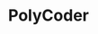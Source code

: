 ---
title: PolyCoder
training:
  code:
    pretraining:
      value: 5
      license: MIT
    finetuning:
      value: N/A
    alignment:
      value: N/A
  data:
    pretraining:
      value: Unknown
      license: D3 or D4
    sft:
      value: N/A
    alignment:
      value: N/A
evaluation:
  code:
    general:
      value: 5
      license: MIT
    safety:
      value: N/A
  data:
    utility:
      value: N/A
    safety:
      value: N/A
deployment:
  code:
    inference:
      value: 5
      license: CC BY-SA-4.0
  data:
    weights:
      value: 5
      license: CC BY-SA-4.0

---